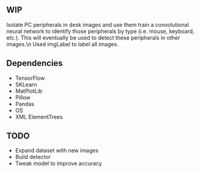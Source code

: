 ## WIP
Isolate PC peripherals in desk images and use them train a convolutional neural network to identify those peripherals by type (i.e. mouse, keyboard, etc.).
This will eventually be used to detect these peripherals in other images.\n
Used imgLabel to label all images.

## Dependencies
- TensorFlow
- SKLearn
- MatPlotLib
- Pillow
- Pandas
- OS
- XML ElementTrees

## TODO
- Expand dataset with new images
- Build detector
- Tweak model to improve accuracy
